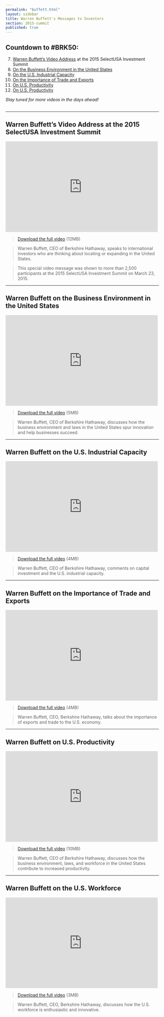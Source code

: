 ```yaml
---
permalink: "buffett.html"
layout: sidebar
title: Warren Buffett's Messages to Investors
section: 2015-summit
published: true
---
```


## Countdown to #BRK50:

7. <a href=#intro>Warren Buffett’s Video Address</a> at the 2015 SelectUSA Investment Summit<br>
6. <a href=#bizenv>On the Business Environment in the United States</a><br>
5. <a href=#capacity>On the U.S. Industrial Capacity</a><br>
4. <a href=#exports>On the Importance of Trade and Exports</a><br>
3. <a href=#productivity>On U.S. Productivity</a><br>
2. <a href=#workforce>On U.S. Productivity</a><br>

<!--
1. <a href=#investing>On Investing in the United States</a><br>
-->

<i>Stay tuned for more videos in the days ahead!</i><br><br>

---

## <a name="intro"></a>Warren Buffett’s Video Address at the 2015 SelectUSA Investment Summit

<iframe width="500" height="298" src="https://www.youtube.com/embed/GLKDFhCjaY4?start=5" frameborder="0" allowfullscreen></iframe>

> [Download the full video](http://trade.gov/videos/2015-susa-summit-buffett-interview-032415.mp4) (12MB)

> Warren Buffett, CEO of Berkshire Hathaway, speaks to international investors who are thinking about locating or expanding in the United States. 

> This special video message was shown to more than 2,500 participants at the 2015 SelectUSA Investment Summit on March 23, 2015. 

---

## <a name="bizenv"></a>Warren Buffett on the Business Environment in the United States

<iframe width="500" height="298" src="https://www.youtube.com/embed/-alz5YDCEks" frameborder="0" allowfullscreen></iframe>

> [Download the full video](http://trade.gov/videos/2015-susa-buffett-us-biz-environment-031015.mp4) (5MB)

> Warren Buffett, CEO of Berkshire Hathaway, discusses how the business environment and laws in the United States spur innovation and help businesses succeed.

---

## <a name="capacity"></a>Warren Buffett on the U.S. Industrial Capacity

<iframe width="500" height="298" src="https://www.youtube.com/embed/JJSQlhXcv6E" frameborder="0" allowfullscreen></iframe>

> [Download the full video](http://trade.gov/videos/2015-susa-buffett-industrial-capacity-031015.mp4) (4MB)

> Warren Buffett, CEO of Berkshire Hathaway, comments on capital investment and the U.S. industrial capacity.

---

## <a name="exports"></a>Warren Buffett on the Importance of Trade and Exports

<iframe width="500" height="298" src="https://www.youtube.com/embed/Bj-OQkPHIBE" frameborder="0" allowfullscreen></iframe>

> [Download the full video](http://trade.gov/videos/2015-susa-buffett-workforce-031015.mp4) (4MB)

> Warren Buffett, CEO, Berkshire Hathaway, talks about the importance of exports and trade to the U.S. economy.

---

## <a name="productivity"></a>Warren Buffett on U.S. Productivity

<iframe width="500" height="298" src="https://www.youtube.com/embed/ysnXaanRAkI" frameborder="0" allowfullscreen></iframe>

> [Download the full video](http://trade.gov/videos/2015-susa-buffett-productivity-031015.mp4) (10MB)

> Warren Buffett, CEO of Berkshire Hathaway, discusses how the business environment, laws, and workforce in the United States contribute to increased productivity.

---

## <a name="workforce"></a>Warren Buffett on the U.S. Workforce

<iframe width="500" height="298" src="https://www.youtube.com/embed/QbvqyFIjh2o" frameborder="0" allowfullscreen></iframe>

> [Download the full video](http://trade.gov/videos/2015-susa-buffett-workforce-031015.mp4) (3MB)

> Warren Buffett, CEO, Berkshire Hathaway, discusses how the U.S. workforce is enthusiastic and innovative. 

<!--
---

## <a name="investing"></a>Warren Buffett on Investing in the United States

<iframe width="500" height="298" src="https://www.youtube.com/embed/fGE-GLXw6HI" frameborder="0" allowfullscreen></iframe>

> [Download the full video](http://trade.gov/videos/2015-susa-buffett-investing-in-us-03105.mp4) (10MB)

> Warren Buffett, CEO, Berkshire Hathaway, explains why foreign investors should consider doing business and operating in the United States.
-->

